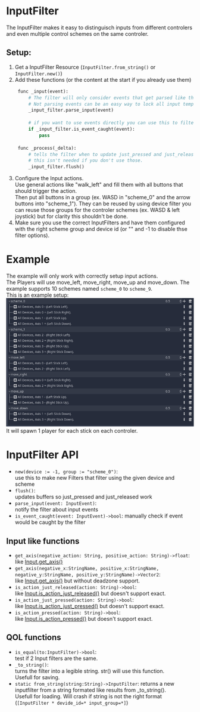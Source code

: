 # InputFilter
The InputFilter makes it easy to distinguisch inputs from different controlers and even multiple control schemes on the same controler.

## Setup:
1. Get a InputFilter Resource (`InputFilter.from_string()` or `InputFilter.new()`)
2. Add these functions (or the content at the start if you already use them)
   ```py
    func _input(event):
        # The filter will only consider events that get parsed like this.
        # Not parsing events can be an easy way to lock all input temporarily.
        _input_filter.parse_input(event)

        # if you want to use events directly you can use this to filter manually
        if _input_filter.is_event_caught(event):
            pass

    func _process(_delta):
        # tells the filter when to update just_pressed and just_released.
        # this isn't needed if you don't use those.
        _input_filter.flush()
   ```
3.  Configure the Input actions.  
   Use general actions like "walk_left" and fill them with all buttons that should trigger the action.  
   Then put all buttons in a group (ex. WASD in "scheme_0" and the arrow buttons into "scheme_1"). They can be reused by using device filter you can reuse those groups for the controler schemes (ex. WASD & left joystick) but for clarity this shouldn't be done.
4. Make sure you use the correct InputFilters and have them configured with the right scheme group and device id (or "" and -1 to disable thse filter options).

# Example
The example will only work with correctly setup input actions.  
The Players will use move_left, move_right, move_up and move_down. The example supports 10 schemes named `scheme_0` to `scheme_9`.  
This is an example setup: ![](screenshot/input_map.png)
It will spawn 1 player for each stick on each controler.

# InputFilter API

- `new(device := -1, group := "scheme_0")`:  
  use this to make new Filters that filter using the given device and scheme
- `flush()`:  
  updates buffers so just_pressed and just_released work
- `parse_input(event: InputEvent)`:  
   notify the filter about input events
- `is_event_caught(event: InputEvent)->bool`:
  manually check if event would be caught by the filter
## Input like functions
- `get_axis(negative_action: String, positive_action: String)->float`:  
  like [Input.get_axis()](https://docs.godotengine.org/en/stable/classes/class_input.html#class-input-method-get-axis)
- `get_axis(negative_x:StringName, positive_x:StringName, negative_y:StringName, positive_y:StringName)->Vector2`:  
  like [Input.get_axis()](https://docs.godotengine.org/en/stable/classes/class_input.html#class-input-method-get-vector) but without deadzone support.
- `is_action_just_released(action: String)->bool`:  
	like [Input.is_action_just_released()](https://docs.godotengine.org/en/stable/classes/class_input.html#class-input-method-is-action-just-released) but doesn't support exact.
- `is_action_just_pressed(action: String)->bool`:  
	like [Input.is_action_just_pressed()](https://docs.godotengine.org/en/stable/classes/class_input.html#class-input-method-is-action-just-pressed) but doesn't support exact.
- `is_action_pressed(action: String)->bool`:  
	like [Input.is_action_pressed()](https://docs.godotengine.org/en/stable/classes/class_input.html#class-input-method-is-action-pressed) but doesn't support exact.
## QOL functions
- `is_equal(to:InputFilter)->bool`:  
  test if 2 Input filters are the same.
- `_to_string()`:  
  turns the filter into a legible string. str() will use this function.  
  Usefull for saving.
- `static from_string(string:String)->InputFilter`:
  returns a new inputfilter from a string formated like results from _to_string().  
  Usefull for loading.
  Will crash if string is not the right format (`[InputFilter * devide_id=* input_group=*]`)
